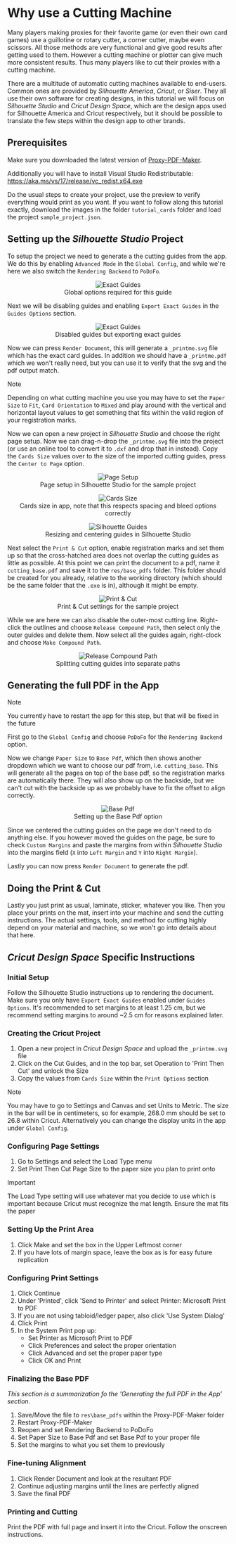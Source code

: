 # Why use a Cutting Machine

Many players making proxies for their favorite game (or even their own card games) use a guillotine or rotary cutter, a corner cutter, maybe even scissors. All those methods are very functional and give good results after getting used to them. However a cutting machine or plotter can give much more consistent results. Thus many players like to cut their proxies with a cutting machine.

There are a multitude of automatic cutting machines available to end-users. Common ones are provided by _Silhouette America_, _Cricut_, or _Siser_. They all use their own software for creating designs, in this tutorial we will focus on _Silhouette Studio_ and _Cricut Design Space_, which are the design apps used for Silhouette America and Cricut respectively, but it should be possible to translate the few steps within the design app to other brands.

## Prerequisites
Make sure you downloaded the latest version of [Proxy-PDF-Maker](https://github.com/Malacath-92/Proxy-PDF-Maker/releases).

Additionally you will have to install Visual Studio Redistributable: https://aka.ms/vs/17/release/vc_redist.x64.exe

Do the usual steps to create your project, use the preview to verify everything would print as you want.  If you want to follow along this tutorial exactly, download the images in the folder `tutorial_cards` folder and load the project `sample_project.json`.

## Setting up the _Silhouette Studio_ Project

To setup the project we need to generate a the cutting guides from the app. We do this by enabling `Advanced Mode` in the `Global Config`, and while we're here we also switch the `Rendering Backend` to `PoDoFo`.

<p align="center">
    <img src="./images/global_options.png" alt="Exact Guides"/>
    <br>
    Global options required for this guide
</p>

Next we will be disabling guides and enabling `Export Exact Guides` in the `Guides Options` section.

<p align="center">
    <img src="./images/exact_guides.png" alt="Exact Guides"/>
    <br>
    Disabled guides but exporting exact guides
</p>

Now we can press `Render Document`, this will generate a `_printme.svg` file which has the exact card guides. In addition we should have a `_printme.pdf` which we won't really need, but you can use it to verify that the svg and the pdf output match.

> [!NOTE]
> Depending on what cutting machine you use you may have to set the `Paper Size` to `Fit`, `Card Orientation` to `Mixed` and play around with the vertical and horizontal layout values to get something that fits within the valid region of your registration marks.

Now we can open a new project in _Silhouette Studio_ and choose the right page setup. Now we can drag-n-drop the `_printme.svg` file into the project (or use an online tool to convert it to `.dxf` and drop that in instead). Copy the `Cards Size` values over to the size of the imported cutting guides, press the `Center to Page` option.

<p align="center">
    <img src="./images/silhouette_page_setup.png" alt="Page Setup"/>
    <br>
    Page setup in Silhouette Studio for the sample project
</p>

<p align="center">
    <img src="./images/cards_size.png" alt="Cards Size"/>
    <br>
    Cards size in app, note that this respects spacing and bleed options correctly
</p>

<p align="center">
    <img src="./images/silhouette_guides_setup.png" alt="Silhouette Guides"/>
    <br>
    Resizing and centering guides in Silhouette Studio
</p>

Next select the `Print & Cut` option, enable registration marks and set them up so that the cross-hatched area does not overlap the cutting guides as little as possible. At this point we can print the document to a pdf, name it `cutting_base.pdf` and save it to the `res/base_pdfs` folder. This folder should be created for you already, relative to the working directory (which should be the same folder that the `.exe` is in), although it might be empty.

<p align="center">
    <img src="./images/silhouette_print_and_cut.png" alt="Print & Cut"/>
    <br>
    Print & Cut settings for the sample project
</p>

While we are here we can also disable the outer-most cutting line. Right-click the outlines and choose `Release Compound Path`, then select only the outer guides and delete them. Now select all the guides again, right-clock and choose `Make Compound Path`.

<p align="center">
    <img src="./images/silhouette_release.png" alt="Release Compound Path"/>
    <br>
    Splitting cutting guides into separate paths
</p>


## Generating the full PDF in the App

> [!NOTE]
> You currently have to restart the app for this step, but that will be fixed in the future

First go to the `Global Config` and choose `PoDoFo` for the `Rendering Backend` option.

Now we change `Paper Size` to `Base Pdf`, which then shows another dropdown which we want to choose our pdf from, i.e. `cutting_base`. This will generate all the pages on top of the base pdf, so the registration marks are automatically there. They will also show up on the backside, but we can't cut with the backside up as we probably have to fix the offset to align correctly.

<p align="center">
    <img src="./images/base_pdf.png" alt="Base Pdf"/>
    <br>
    Setting up the Base Pdf option
</p>

Since we centered the cutting guides on the page we don't need to do anything else. If you however moved the guides on the page, be sure to check `Custom Margins` and paste the margins from within _Silhouette Studio_ into the margins field (`X` into `Left Margin` and `Y` into `Right Margin`).

Lastly you can now press `Render Document` to generate the pdf.

## Doing the Print & Cut

Lastly you just print as usual, laminate, sticker, whatever you like. Then you place your prints on the mat, insert into your machine and send the cutting instructions. The actual settings, tools, and method for cutting highly depend on your material and machine, so we won't go into details about that here.

## _Cricut Design Space_ Specific Instructions

### Initial Setup

Follow the Silhouette Studio instructions up to rendering the document. Make sure you only have `Export Exact Guides` enabled under `Guides Options`. It's recommended to set margins to at least 1.25 cm, but we recommend setting margins to around ~2.5 cm for reasons explained later.

### Creating the Cricut Project

1. Open a new project in _Cricut Design Space_ and upload the `_printme.svg` file
2. Click on the Cut Guides, and in the top bar, set Operation to 'Print Then Cut' and unlock the Size
3. Copy the values from `Cards Size` within the `Print Options` section
> [!NOTE]
> You may have to go to Settings and Canvas and set Units to Metric. The size in the bar will be in centimeters, so for example, 268.0 mm should be set to 26.8 within Cricut. Alternatively you can change the display units in the app under `Global Config`.

### Configuring Page Settings

1. Go to Settings and select the Load Type menu
2. Set Print Then Cut Page Size to the paper size you plan to print onto
> [!Important]
> The Load Type setting will use whatever mat you decide to use which is important because Cricut must recognize the mat length. Ensure the mat fits the paper

### Setting Up the Print Area

1. Click Make and set the box in the Upper Leftmost corner
2. If you have lots of margin space, leave the box as is for easy future replication

### Configuring Print Settings

1. Click Continue
2. Under 'Printed', click 'Send to Printer' and select Printer: Microsoft Print to PDF
3. If you are not using tabloid/ledger paper, also click 'Use System Dialog'
4. Click Print
5. In the System Print pop up:
   - Set Printer as Microsoft Print to PDF
   - Click Preferences and select the proper orientation
   - Click Advanced and set the proper paper type
   - Click OK and Print

### Finalizing the Base PDF

_This section is a summarization fo the 'Generating the full PDF in the App' section._
1. Save/Move the file to `res\base_pdfs` within the Proxy-PDF-Maker folder
2. Restart Proxy-PDF-Maker
3. Reopen and set Rendering Backend to PoDoFo
4. Set Paper Size to Base Pdf and set Base Pdf to your proper file
5. Set the margins to what you set them to previously

### Fine-tuning Alignment

1. Click Render Document and look at the resultant PDF
2. Continue adjusting margins until the lines are perfectly aligned
3. Save the final PDF

### Printing and Cutting

Print the PDF with full page and insert it into the Cricut. Follow the onscreen instructions.
